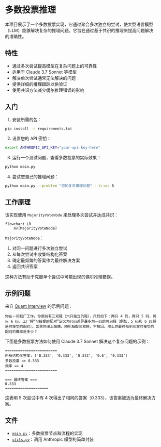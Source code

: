 # 多数投票推理

本项目展示了一个多数投票实现，它通过聚合多次独立的尝试，使大型语言模型（LLM）能够解决复杂的推理问题。它旨在通过基于共识的推理来提高问题解决的准确性。

## 特性

- 通过多次尝试提高模型在复杂问题上的可靠性
- 适用于 Claude 3.7 Sonnet 等模型
- 解决单次尝试通常无法解决的问题
- 提供详细的推理跟踪以供验证
- 使用共识方法减少偶尔推理错误的影响

## 入门

1. 安装所需的包：
```bash
pip install -r requirements.txt
```

2. 设置您的 API 密钥：
```bash
export ANTHROPIC_API_KEY="your-api-key-here"
```

3. 运行一个测试问题，查看多数投票的实际效果：
```bash
python main.py
```

4. 尝试您自己的推理问题：
```bash
python main.py --problem "您的复杂推理问题" --tries 5
```

## 工作原理

该实现使用 `MajorityVoteNode` 来处理多次尝试并达成共识：

```mermaid
flowchart LR
    mv[MajorityVoteNode] 
```

`MajorityVoteNode`：
1. 对同一问题进行多次独立尝试
2. 从每次尝试中收集结构化答案
3. 确定最频繁的答案作为最终解决方案
4. 返回共识答案

这种方法有助于克服单个尝试中可能出现的偶尔推理错误。

## 示例问题

来自 [Quant Interview](https://www.youtube.com/watch?v=SCP7JptxPU0) 的示例问题：

```
你在一间鞋厂工作。你面前有三双鞋（六只独立的鞋），尺码如下：两只 4 码，两只 5 码，两只 6 码。工厂将“可接受的配对”定义为尺码差异最多为一码的两只鞋（例如，5 码和 6 码将是可接受的配对）。如果你闭上眼睛，随机抽取三双鞋，不放回，那么你最终抽到三双可接受的配对的概率是多少？
```

下面是多数投票方法如何使用 Claude 3.7 Sonnet 解决这个复杂问题的示例：

```
========================
所有结构化答案: ['0.333', '0.333', '0.333', '0.6', '0.333']
多数投票 => 0.333
频率 => 4
========================

=== 最终答案 ===
0.333
====================
```

这表明 5 次尝试中有 4 次得出了相同的答案（0.333），该答案被选为最终解决方案。

## 文件

- [`main.py`](./main.py)：多数投票节点和流程的实现
- [`utils.py`](./utils.py)：调用 Anthropic 模型的简单封装